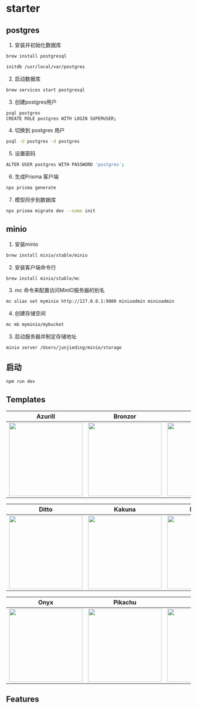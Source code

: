 # starter

## postgres
1. 安装并初始化数据库
```bash
brew install postgresql
```
```bash
initdb /usr/local/var/postgres
```
2. 启动数据库
```bash
brew services start postgresql
```
3. 创建postgres用户
```bash
psql postgres
CREATE ROLE postgres WITH LOGIN SUPERUSER;
```

4. 切换到 postgres 用户
```bash
psql -U postgres -d postgres
```
5. 设置密码
```bash
ALTER USER postgres WITH PASSWORD 'postgres';
```
6. 生成Prisma 客户端
```bash
npx prisma generate
```

7. 模型同步到数据库
```bash
npx prisma migrate dev --name init
```

## minio
1. 安装minio
```bash
brew install minio/stable/minio
```

2. 安装客户端命令行
```bash
brew install minio/stable/mc
```

3. mc 命令来配置访问MinIO服务器的别名
```bash
mc alias set myminio http://127.0.0.1:9000 minioadmin minioadmin
```

4. 创建存储空间
```bash
mc mb myminio/mybucket
```

3. 启动服务器并制定存储地址
```bash
minio server /Users/junjieding/minio/storage
```

## 启动
```bash
npm run dev
```


## Templates

| Azurill                                                      | Bronzor                                                     | Chikorita                                                   |
| ------------------------------------------------------------ | ----------------------------------------------------------- | ----------------------------------------------------------- |
| <img src="https://i.imgur.com/jKgo04C.jpeg" width="200px" /> | <img src="https://i.imgur.com/DFNQZP2.jpg" width="200px" /> | <img src="https://i.imgur.com/Dwv8Y7f.jpg" width="200px" /> |

| Ditto                                                       | Kakuna                                                      | Nosepass                                                    |
| ----------------------------------------------------------- | ----------------------------------------------------------- | ----------------------------------------------------------- |
| <img src="https://i.imgur.com/6c5lASL.jpg" width="200px" /> | <img src="https://i.imgur.com/268ML3t.jpg" width="200px" /> | <img src="https://i.imgur.com/npRLsPS.jpg" width="200px" /> |

| Onyx                                                        | Pikachu                                                     | Rhyhorn                                                     |
| ----------------------------------------------------------- | ----------------------------------------------------------- | ----------------------------------------------------------- |
| <img src="https://i.imgur.com/cxplXOW.jpg" width="200px" /> | <img src="https://i.imgur.com/Y9f7qsh.jpg" width="200px" /> | <img src="https://i.imgur.com/h4kQxy2.jpg" width="200px" /> |

## Features
